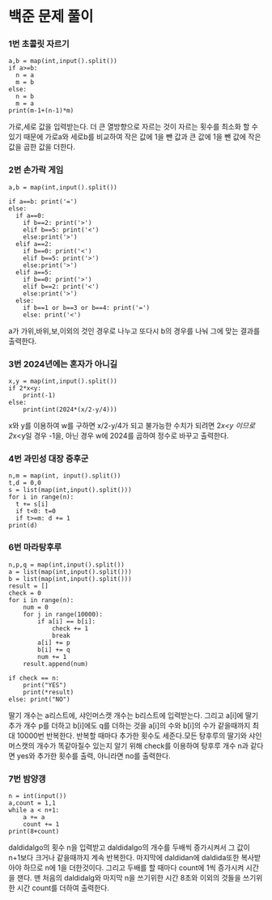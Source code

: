 # 백준 문제 풀이

### 1번 초콜릿 자르기
```
a,b = map(int,input().split())
if a>=b:
  n = a
  m = b
else:
  n = b
  m = a
print(m-1+(n-1)*m)
```
가로,세로 값을 입력받는다. 더 큰 열방향으로 자르는 것이 자르는 횟수를 최소화 할 수 있기 때문에 가로a와 세로b를 비교하여 작은 값에 1을 뺀 값과 큰 값에 1을 뺀 값에 작은 값을 곱한 값을 더한다.

### 2번 손가락 게임
```
a,b = map(int,input().split())

if a==b: print('=')
else:
  if a==0:
    if b==2: print('>')
    elif b==5: print('<')
    else:print('>')
  elif a==2:
    if b==0: print('<')
    elif b==5: print('>')
    else:print('>')
  elif a==5:
    if b==0: print('>')
    elif b==2: print('<')
    else:print('>')
  else:
    if b==1 or b==3 or b==4: print('=')
    else: print('<')
```
a가 가위,바위,보,이외의 것인 경우로 나누고 또다시 b의 경우를 나눠 그에 맞는 결과를 출력한다.

### 3번 2024년에는 혼자가 아니길
```
x,y = map(int,input().split())
if 2*x<y:
    print(-1)
else:
    print(int(2024*(x/2-y/4)))
```
x와 y를 이용하여 w를 구하면 x/2-y/4가 되고 불가능한 수치가 되려면 2*x<y 이므로 2*x<y일 경우 -1을, 아닌 경우 w에 2024를 곱하여 정수로 바꾸고 출력한다.

### 4번 과민성 대장 증후군
```
n,m = map(int, input().split())
t,d = 0,0
s = list(map(int,input().split()))
for i in range(n):
  t += s[i]
  if t<0: t=0
  if t>=m: d += 1
print(d)
```


### 6번 마라탕후루
```
n,p,q = map(int,input().split())
a = list(map(int,input().split()))
b = list(map(int,input().split()))
result = []
check = 0
for i in range(n):
    num = 0
    for j in range(10000):
        if a[i] == b[i]:
            check += 1 
            break
        a[i] += p
        b[i] += q
        num += 1
    result.append(num)

if check == n:
    print("YES")
    print(*result)
else: print("NO")
```
딸기 개수는 a리스트에, 샤인머스캣 개수는 b리스트에 입력받는다. 그리고 a[i]에 딸기 추가 개수 p를 더하고 b[i]에도 q를 더하는 것을 a[i]의 수와 b[i]의 수가 같을때까지 최대 10000번 반복한다. 반복할 때마다 추가한 횟수도 세준다.모든 탕후루의 딸기와 샤인머스캣의 개수가 똑같아질수 있는지 알기 위해 check를 이용하여 탕후루 개수 n과 같다면 yes와 추가한 횟수를 출력, 아니라면 no를 출력한다.

### 7번 밤양갱
```
n = int(input())
a,count = 1,1
while a < n+1:
    a += a
    count += 1
print(8+count)
```
daldidalgo의 횟수 n을 입력받고 daldidalgo의 개수를 두배씩 증가시켜서 그 값이 n+1보다 크거나 같을때까지 계속 반복한다. 마지막에 daldidan에 daldida또한 복사받아야 하므로 n에 1을 더한것이다. 그리고 두배를 할 때마다 count에 1씩 증가시켜 시간을 잰다. 맨 처음의 daldidalg와 마지막 n을 쓰기위한 시간 8초와 이외의 것들을 쓰기위한 시간 count를 더하여 출력한다.
